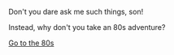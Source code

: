 Don't you dare ask me such things, son!

Instead, why don't you take an 80s adventure?

[Go to the 80s](../appear-on-falkors-back/falkor.md)